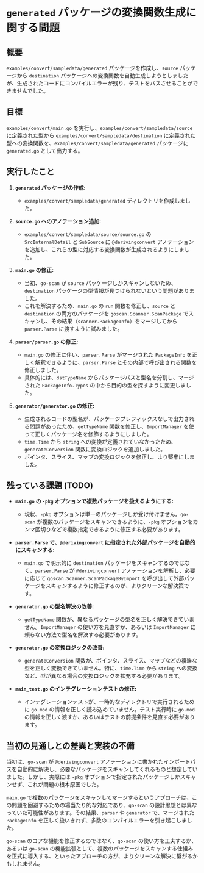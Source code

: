 # `generated` パッケージの変換関数生成に関する問題

## 概要

`examples/convert/sampledata/generated` パッケージを作成し、`source` パッケージから `destination` パッケージへの変換関数を自動生成しようとしましたが、生成されたコードにコンパイルエラーが残り、テストをパスさせることができませんでした。

## 目標

`examples/convert/main.go` を実行し、`examples/convert/sampledata/source` に定義された型から `examples/convert/sampledata/destination` に定義された型への変換関数を、`examples/convert/sampledata/generated` パッケージに `generated.go` として出力する。

## 実行したこと

1.  **`generated` パッケージの作成:**
    *   `examples/convert/sampledata/generated` ディレクトリを作成しました。

2.  **`source.go` へのアノテーション追加:**
    *   `examples/convert/sampledata/source/source.go` の `SrcInternalDetail` と `SubSource` に `@derivingconvert` アノテーションを追加し、これらの型に対応する変換関数が生成されるようにしました。

3.  **`main.go` の修正:**
    *   当初、`go-scan` が `source` パッケージしかスキャンしないため、`destination` パッケージの型情報が見つけられないという問題がありました。
    *   これを解決するため、`main.go` の `run` 関数を修正し、`source` と `destination` の両方のパッケージを `goscan.Scanner.ScanPackage` でスキャンし、その結果（`scanner.PackageInfo`）をマージしてから `parser.Parse` に渡すように試みました。

4.  **`parser/parser.go` の修正:**
    *   `main.go` の修正に伴い、`parser.Parse` がマージされた `PackageInfo` を正しく解釈できるように、`parser.Parse` とその内部で呼び出される関数を修正しました。
    *   具体的には、`dstTypeName` からパッケージパスと型名を分割し、マージされた `PackageInfo.Types` の中から目的の型を探すように変更しました。

5.  **`generator/generator.go` の修正:**
    *   生成されるコードの型名が、パッケージプレフィックスなしで出力される問題があったため、`getTypeName` 関数を修正し、`ImportManager` を使って正しくパッケージ名を修飾するようにしました。
    *   `time.Time` から `string` への変換が定義されていなかったため、`generateConversion` 関数に変換ロジックを追加しました。
    *   ポインタ、スライス、マップの変換ロジックを修正し、より堅牢にしました。

## 残っている課題 (TODO)

*   **`main.go` の `-pkg` オプションで複数パッケージを扱えるようにする:**
    *   現状、`-pkg` オプションは単一のパッケージしか受け付けません。`go-scan` が複数のパッケージをスキャンできるように、`-pkg` オプションをカンマ区切りなどで複数指定できるように修正する必要があります。

*   **`parser.Parse` で、`@derivingconvert` に指定された外部パッケージを自動的にスキャンする:**
    *   `main.go` で明示的に `destination` パッケージをスキャンするのではなく、`parser.Parse` が `@derivingconvert` アノテーションを解析し、必要に応じて `goscan.Scanner.ScanPackageByImport` を呼び出して外部パッケージをスキャンするように修正するのが、よりクリーンな解決策です。

*   **`generator.go` の型名解決の改善:**
    *   `getTypeName` 関数が、異なるパッケージの型名を正しく解決できていません。`ImportManager` の使い方を見直すか、あるいは `ImportManager` に頼らない方法で型名を解決する必要があります。

*   **`generator.go` の変換ロジックの改善:**
    *   `generateConversion` 関数が、ポインタ、スライス、マップなどの複雑な型を正しく変換できていません。特に、`time.Time` から `string` への変換など、型が異なる場合の変換ロジックを拡充する必要があります。

*   **`main_test.go` のインテグレーションテストの修正:**
    *   インテグレーションテストが、一時的なディレクトリで実行されるために `go.mod` の情報を正しく読み込めていません。テスト実行時に `go.mod` の情報を正しく渡すか、あるいはテストの前提条件を見直す必要があります。

## 当初の見通しとの差異と実装の不備

当初は、`go-scan` が `@derivingconvert` アノテーションに書かれたインポートパスを自動的に解決し、必要なパッケージをスキャンしてくれるものと想定していました。しかし、実際には `-pkg` オプションで指定されたパッケージしかスキャンせず、これが問題の根本原因でした。

`main.go` で複数のパッケージをスキャンしてマージするというアプローチは、この問題を回避するための場当たり的な対応であり、`go-scan` の設計思想とは異なっていた可能性があります。その結果、`parser` や `generator` で、マージされた `PackageInfo` を正しく扱いきれず、多数のコンパイルエラーを引き起こしました。

`go-scan` のコアな機能を修正するのではなく、`go-scan` の使い方を工夫するか、あるいは `go-scan` の機能拡張として、複数のパッケージをスキャンする仕組みを正式に導入する、といったアプローチの方が、よりクリーンな解決に繋がるかもしれません。
